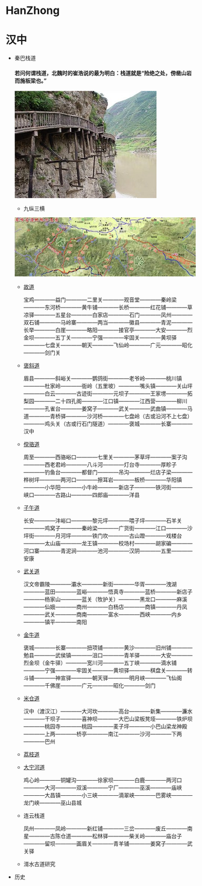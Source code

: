# HanZhong

# 汉中

+ 秦巴栈道

  #### 若问何谓栈道，北魏时的崔浩说的最为明白：栈道就是“险绝之处，傍凿山岩而施板梁也。”
  
  ![栈道](/img/zhandao.jpg)

  + 九纵三横
  
   ![秦巴栈道图](/img/all.jpg)
   
  + [故道](gudao.md)
  
    宝鸡————益门————二里关————观音堂————秦岭梁————东河桥————黄牛铺————长桥————红花铺————草凉驿————五星台————白家店————石门————凤州————双石铺————马岭寨————两当————徽县————青泥————长举————白崖————略阳————接官亭————大安————烈金坝————五丁关————宁强————牢固关————黄坝驿————七盘关————朝天————飞仙岭————广元————昭化————剑门关    
  
  + [褒斜道](baoxie.md)
  
    眉县————斜峪关————鹦鸽街————老爷岭————桃川镇————杜家岭————衙岭（五里坡）————嘴头镇————关山坪————白云————古迹街————元坝子————王家塄————拓梨园————二十四孔阁————江口镇————江西营————柳川————孔雀台————姜窝子————武关————武曲镇————马道————青桥驿————沙河桥————七盘岭（古或沿河不上七盘）————鸡头关（古或行石门隧道）————褒城————长寨————汉中
 
  + [傥骆道](tangluo.md)
  
    周至————西骆峪口————七里关————茅草坪————案子沟————西老君岭————八斗河————灯台寺————厚畛子————钓鱼台————都督门————吊沟————烂店子梁————桦树坪————两河口————擦耳岩————板桥————华阳镇————小华阳————小牛岭————新店子————铁河街————峡口————古路山————四郎庙————洋县
    
  
  + [子午道](ziwu.md)
  
    长安————沣峪口————黎元坪————喂子坪————石羊关————鸡窝子————秦岭梁————广货街————江口————沙坪街————月河坪————铁门坎————古山蹬————戏楼台————太山庙————龙王镇————校场村————胡家碥————河口寨————青泥涧————池河————汉阴————五里————安康
  
  + [武关道](wuguan.md)
  
    汉文帝霸陵————灞水————新街————华胥————洩湖————蓝田————蓝峪————悟真寺————蓝桥————新店子————杨家山————蓝关（牧护关）————黑龙口————麻溪————仙娥————商州————白杨店————商镇————丹凤————武关————商南————富水————西峡————内乡————镇平————南阳
  
  + [金牛道](jinniu.md)
  
    褒城————长寨————扭项铺————黄沙————旧州铺————勉县————武侯镇————沮口————青羊驿————大安————烈金坝（金牛驿）————宽川河————五丁峡————滴水铺————宁强————牢固关————黄坝驿————棋盘关————转斗铺————神宣驿————朝天驿————明月峡————飞仙阁————千佛崖————广元————昭化————剑门
  
  + [米仓道](micang.md)
  
    汉中（渡汉江）————大河坎————高台————新集————濂水————干坝子————喜神坝————大巴山梁板凳垭————铁炉坝————桃园寺————桃园————麦子坪————小巴山梁龙神殿————上两————桥亭————南江————沙河————下两————巴州
  
  + [荔枝道](lizhi.md)
  
    
  
  + [大宁河道](daninghe.md)
    
    鸡心岭————铜罐沟————徐家坝————白鹿————两河口————大河————双溪————宁厂————巫溪————庙峡————大昌镇————小三峡————滴翠峡————巴雾峡————龙门峡————巫山县城
  
  + 连云栈道
    
    凤州————凤岭————新红铺————三岔————废丘————南星————古陈仓道————松林驿————柴关岭————庙台子————留坝————画眉关————青羊铺————姜窝子————武关驿  
  
  + 湑水古道研究
  
  
  
+ 历史
